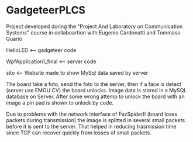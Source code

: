 # GadgeteerPLCS
Project developed during the "Project And Laboratory on Communication Systems" course
in collaboartion with Eugenio Cardonatti and Tommaso Guario

HelloLED <-- gadgeteer code

WpfApplication1_final <-- server code

sito <-- Website made to show MySql data saved by server

The board take a foto, send the foto to the server, then if a face is detect (server use EMGU CV) the board unlocks.
Image data is stored in a MySQL database on Server. 
After some wrong attemp to unlock the board with an image a pin pad is shown to unlock by code.

Due to problems with the network interface of FezSpiderII (board loses packets during transmission)
the image is splitted in several small packets before it is sent to the server. 
That helped in reducing trasmission time since TCP can recover quickly from losses of small packets.

